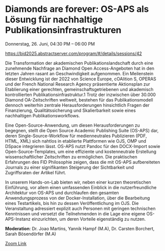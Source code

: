 # Diamonds are forever: OS-APS als Lösung für nachhaltige Publikationsinfrastrukturen

Donnerstag, 26. Juni, 04:30 PM – 06:00 PM

https://bid2025.abstractserver.com/program/#/details/sessions/42

Die Transformation der akademischen Publikationslandschaft durch eine zunehmende Nachfrage an Diamond Open Access-Angeboten hat in den letzten Jahren rasant an Geschwindigkeit aufgenommen. Ein Meilenstein dieser Entwicklung ist der 2022 von Science Europe, cOAlition S, OPERAS und der French National Research Agency präsentierte Aktionsplan zur Etablierung einer gerechten, gemeinschaftsgetriebenen und akademisch kontrollierten Publikationsinfrastruktur.1 Trotz der inzwischen über 30.000 Diamond OA-Zeitschriften weltweit, bestehen für das Publikationsmodell dennoch weiterhin zentrale Herausforderungen hinsichtlich Fragen der Finanzierung, Qualitätssicherung und Skalierbarkeit sowie eines nachhaltigen Publikationsworkflows.

Eine Open-Source-Anwendung, um diesen Herausforderungen zu begegnen, stellt die Open Source Academic Publishing Suite (OS-APS) dar, deren Single-Source-Workflow für medienneutrales Publizieren (PDF, HTML, XML) sich nahtlos in etablierte Plattformen wie OJS, OMP und DSpace integrieren lässt. OS-APS nutzt Pandoc für den DOCX-Import sowie Open-Source-Templates, um eine effiziente und kostenneutrale Erstellung wissenschaftlicher Zeitschriften zu ermöglichen. Die praktischen Erfahrungen des FID Philosophie zeigen, dass die mit OS-APS aufbereiteten Journals zu einer signifikanten Steigerung der Sichtbarkeit und Zugriffsraten der Artikel führt.

In unserem Hands-on-Lab bieten wir, neben einer kurzen theoretischen Einführung, vor allem einen umfassenden Einblick in die nutzerfreundliche Architektur von OS-APS und durchlaufen den gesamten Anwendungsprozess von der Docker-Installation, über die Bearbeitung eines Testartikels, bis hin zu dessen Veröffentlichung im OJS. Die Veranstaltung adressiert explizit auch Personen mit geringen technischen Kenntnissen und versetzt die Teilnehmenden in die Lage eine eigene OS-APS-Instanz einzurichten, um deren Vorteile eigenständig zu nutzen.

**Moderation**: Dr. Joao Martins, Yannik Hampf (M.A),  Dr. Carsten Borchert, Sarah Bösendörfer (M.A)

[Zoom Link](https://uni-koeln.zoom.us/j/98776269205?pwd=qCtTfVEzbqkaSjbjCQBJabIVn8RvFo.1)

